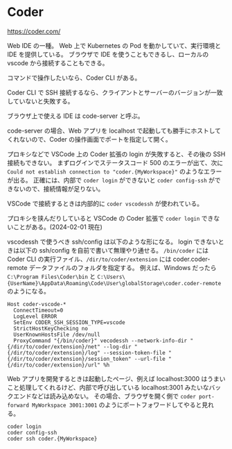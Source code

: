 # Coder

https://coder.com/

Web IDE の一種。
Web 上で Kubernetes の Pod を動かしていて、実行環境と IDE を提供している。
ブラウザで IDE を使うこともできるし、ローカルの vscode から接続することもできる。

コマンドで操作したいなら、Coder CLI がある。

Coder CLI で SSH 接続するなら、クライアントとサーバーのバージョンが一致していないと失敗する。

ブラウザ上で使える IDE は code-server と呼ぶ。

code-server の場合、Web アプリを localhost で起動しても勝手にホストしてくれないので、Coder の操作画面でポートを指定して開く。

プロキシなどで VSCode 上の Coder 拡張の login が失敗すると、その後の SSH 接続もできない。
まずログインでステータスコード 500 のエラーが出て、次に `Could not establish connection to "coder.{MyWorkspace}"` のようなエラーが出る。
正確には、内部で `coder login` ができないと `coder config-ssh` ができないので、接続情報が足りない。

VSCode で接続するときは内部的に `coder vscodessh` が使われている。

プロキシを挟んだりしていると VSCode の Coder 拡張で `coder login` できないことがある。(2024-02-01 現在)

vscodessh で使うべき ssh/config は以下のような形になる。
login できないときは以下の ssh/config を自前で書いて無理やり通せる。
`/bin/coder` には Coder CLI の実行ファイル、`/dir/to/coder/extension` には coder.coder-remote データファイルのフォルダを指定する。
例えば、Windows だったら `C:\Program Files\Coder\bin` と `C:\Users\{UserName}\AppData\Roaming\Code\User\globalStorage\coder.coder-remote` のようになる。

```
Host coder-vscode-*
  ConnectTimeout=0
  LogLevel ERROR
  SetEnv CODER_SSH_SESSION_TYPE=vscode
  StrictHostKeyChecking no
  UserKnownHostsFile /dev/null
  ProxyCommand "{/bin/coder}" vecodessh --network-info-dir "{/dir/to/coder/extension}/net" --log-dir "{/dir/to/coder/extension}/log" --session-token-file "{/dir/to/coder/extension}/session_token" --url-file "{/dir/to/coder/extension}/url" %h
```

Web アプリを開発するときは起動したページ、例えば localhost:3000 はうまいこと処理してくれるけど、内部で呼び出している localhost:3001 みたいなバックエンドなどは読み込めない。
その場合、ブラウザを開く側で `coder port-forward MyWorkspace 3001:3001` のようにポートフォワードしてやると見れる。

```
coder login
coder config-ssh
coder ssh coder.{MyWorkspace}
```

